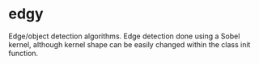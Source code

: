# edgy
Edge/object detection algorithms. Edge detection done using a Sobel kernel, although kernel shape can be easily changed within the class init function.
